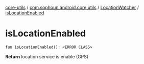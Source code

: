 [core-utils](../../index.md) / [com.sophoun.android.core.utils](../index.md) / [LocationWatcher](index.md) / [isLocationEnabled](./is-location-enabled.md)

# isLocationEnabled

`fun isLocationEnabled(): <ERROR CLASS>`

**Return**
location service is enable (GPS)

